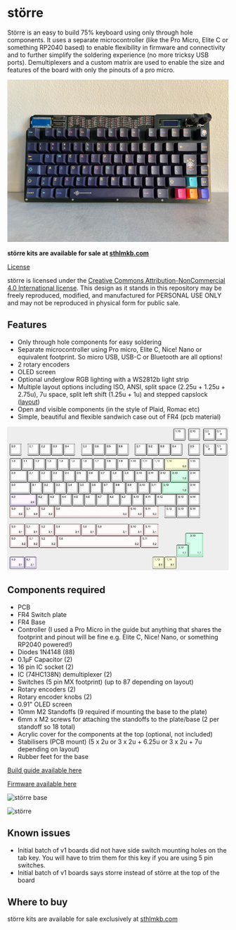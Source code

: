 # större
Större is an easy to build 75% keyboard using only through hole components. It uses a separate microcontroller (like the Pro Micro, Elite C or something RP2040 based) to enable flexibility in firmware and connectivity and to further simplify the soldering experience (no more tricksy USB ports). Demultiplexers and a custom matrix are used to enable the size and features of the board with only the pinouts of a pro micro. 

![större](img/storre.jpeg "större")

**större kits are available for sale at [sthlmkb.com](https://sthlmkb.com/shop/storre-keyboard-kit/)**

[License](LICENSE)

större is licensed under the [Creative Commons Attribution-NonCommercial 4.0 International license](https://creativecommons.org/licenses/by-nc/4.0/). This design as it stands in this repository may be freely reproduced, modified, and manufactured for PERSONAL USE ONLY and may not be reproduced in physical form for public sale. 

## Features
* Only through hole components for easy soldering
* Separate microcontroller using Pro micro, Elite C, Nice! Nano or equivalent footprint. So micro USB, USB-C or Bluetooth are all options!
* 2 rotary encoders
* OLED screen
* Optional underglow RGB lighting with a WS2812b light strip
* Multiple layout options including ISO, ANSI, split space (2.25u + 1.25u + 2.75u), 7u space, split left shift (1.25u + 1u) and stepped capslock ([layout]("http://www.keyboard-layout-editor.com/##@_name=Lagom&notes=16%20cols%20%2F=%204%20pins%20with%202x%203%20to%208%20demux%20(2%5E4%20%2F=%2016)%0A5%20rows%0A11%20pins%20total%20for%20keyswitches%0A16%20+%202%20pins%20(for%20OLED)%20on%20a%20pro%20micro%0A1%20pin%20for%20LED%20underglow%0A4%20pins%20for%202%20encoders%0A%0A72%20keys%20+%202%20enc%20%3B&@_x:13.75%3B&=1,15&_x:0.25%3B&=2,15&_x:0.25%3B&=0,0%0A%0A%0A%0A%0A%0A%0A%0A%0Ae&=0,1%0A%0A%0A%0A%0A%0A%0A%0A%0Ae%3B&@_y:0.25%3B&=0,0&=0,1&=0,2&=0,3&=0,4&=0,5&=0,6&=0,7&=0,8&=0,9&=0,10&=0,11&=0,12&_w:2%3B&=0,14%0A%0A%0A0,0&=0,15&_x:0.25%3B&=1,0%0A%0A%0A%0A%0A%0A%0A%0A%0Ae&=1,1%0A%0A%0A%0A%0A%0A%0A%0A%0Ae%3B&@_w:1.5%3B&=1,0&=1,1&=1,2&=1,3&=1,4&=1,5&=1,6&=1,7&=1,8&=1,9&=1,10&=1,11&=1,12&_w:1.5%3B&=1,13%0A%0A%0A1,0&=1,14%3B&@_w:1.75%3B&=2,0&=2,1&=2,2&=2,3&=2,4&=2,5&=2,6&=2,7&=2,8&=2,9&=2,10&=2,11&_w:2.25%3B&=2,13%0A%0A%0A1,0&=2,14%3B&@_w:2.25%3B&=3,0%0A%0A%0A2,0&=3,2&=3,3&=3,4&=3,5&=3,6&=3,7&=3,8&=3,9&=3,10&=3,11&_w:1.75%3B&=3,12&=3,13&=3,14%3B&@_w:1.25%3B&=4,0%0A%0A%0A3,0&_w:1.25%3B&=4,1%0A%0A%0A3,0&_w:1.25%3B&=4,2%0A%0A%0A3,0&_w:6.25%3B&=4,6%0A%0A%0A3,0&_w:1.25%3B&=4,10%0A%0A%0A3,0&_w:1.25%3B&=4,11%0A%0A%0A3,0&_x:0.5%3B&=4,12&=4,13&=4,14%3B&@_y:0.5&w:1.25%3B&=4,0%0A%0A%0A3,1&_w:1.25%3B&=4,1%0A%0A%0A3,1&_w:1.25%3B&=4,2%0A%0A%0A3,1&_w:2.25%3B&=4,4%0A%0A%0A3,1&_w:1.25%3B&=4,6%0A%0A%0A3,1&_w:2.75%3B&=4,8%0A%0A%0A3,1&_w:1.25%3B&=4,10%0A%0A%0A3,1&_w:1.25%3B&=4,11%0A%0A%0A3,1%3B&@_y:-0.25&x:15&w:1.25&h:2&w2:1.5&h2:1&x2:-0.25%3B&=2,13%0A%0A%0A1,1%3B&@_y:-0.75&w:1.5%3B&=4,0%0A%0A%0A3,2&=4,1%0A%0A%0A3,2&_w:1.5%3B&=4,2%0A%0A%0A3,2&_w:7%3B&=4,6%0A%0A%0A3,2&_w:1.5%3B&=4,11%0A%0A%0A3,2%3B&@_y:-0.25&x:14%3B&=2,12%0A%0A%0A1,1%3B&@_w:1.25%3B&=3,0%0A%0A%0A2,1&=3,1%0A%0A%0A2,1&_x:9.75%3B&=0,13%0A%0A%0A0,1&=0,14%0A%0A%0A0,1"))
* Open and visible components (in the style of Plaid, Romac etc)
* Simple, beautiful and flexible sandwich case out of FR4 (pcb material)

![lagom layout](img/layout.png "lagom layout")

## Components required 
* PCB
* FR4 Switch plate
* FR4 Base 
* Controller (I used a Pro Micro in the guide but anything that shares the footprint and pinout will be fine e.g. Elite C, Nice! Nano, or something RP2040 powered!)
* Diodes 1N4148 (88)
* 0.1μF Capacitor (2)
* 16 pin IC socket (2)
* IC (74HC138N) demultiplexer (2)
* Switches (5 pin MX footprint) (up to 87 depending on layout)
* Rotary encoders (2)
* Rotary encoder knobs (2)
* 0.91" OLED screen
* 10mm M2 Standoffs (9 required if mounting the base to the plate)
* 6mm x M2 screws for attaching the standoffs to the plate/base (2 per standoff so 18 total)
* Acrylic cover for the components at the top (optional, not included)
* Stabilisers (PCB mount) (5 x 2u or 3 x 2u + 6.25u or 3 x 2u + 7u depending on layout)
* Rubber feet for the base

[Build guide available here](build_guide.md)

[Firmware available here](firmware)

![större base](img/storre_base.jpeg "större base")

![större](img/storre.png "större pcb")

## Known issues 
* Initial batch of v1 boards did not have side switch mounting holes on the tab key. You will have to trim them for this key if you are using 5 pin switches. 
* Initial batch of v1 boards says storre instead of större at the top of the board

## Where to buy
större kits are available for sale exclusively at [sthlmkb.com](https://sthlmkb.com/shop/storre-keyboard-kit/)
